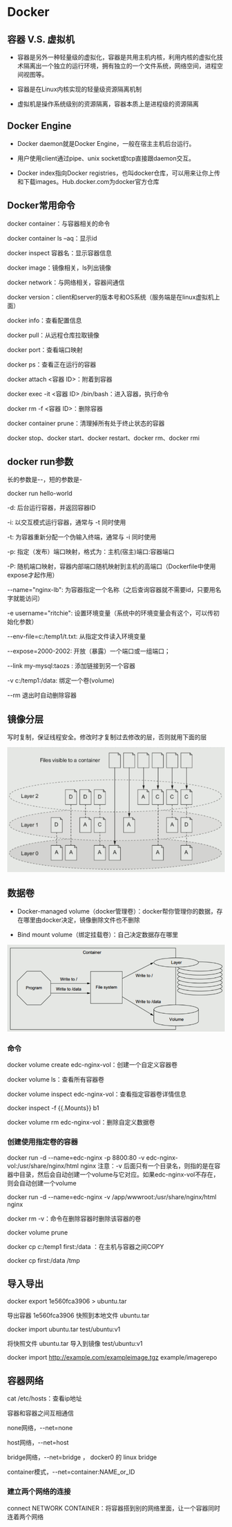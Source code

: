 

# Docker

## 容器 V.S. 虚拟机

+ 容器是另外一种轻量级的虚拟化，容器是共用主机内核，利用内核的虚拟化技术隔离出一个独立的运行环境，拥有独立的一个文件系统，网络空间，进程空间视图等。

+ 容器是在Linux内核实现的轻量级资源隔离机制

+ 虚拟机是操作系统级别的资源隔离，容器本质上是进程级的资源隔离

## Docker Engine

+ Docker daemon就是Docker Engine，一般在宿主主机后台运行。

+ 用户使用client通过pipe、unix socket或tcp直接跟daemon交互。

+ Docker index指向Docker registries，也叫docker仓库，可以用来让你上传和下载images。Hub.docker.com为docker官方仓库

## Docker常用命令

docker container：与容器相关的命令

docker container ls –aq：显示id

docker inspect 容器名：显示容器信息

docker image：镜像相关，ls列出镜像

docker network：与网络相关，容器间通信

docker version：client和server的版本号和OS系统（服务端是在linux虚拟机上面）

docker info：查看配置信息

docker pull：从远程仓库拉取镜像

docker port：查看端口映射

docker ps：查看正在运行的容器

docker attach <容器 ID>：附着到容器

docker exec -it <容器 ID>  /bin/bash：进入容器，执行命令

docker rm -f  <容器 ID>：删除容器

docker container prune：清理掉所有处于终止状态的容器

docker stop、docker start、docker restart、docker rm、docker rmi

## docker run参数

长的参数是--，短的参数是-

docker run hello-world

-d: 后台运行容器，并返回容器ID

-i: 以交互模式运行容器，通常与 -t 同时使用

-t: 为容器重新分配一个伪输入终端，通常与 -i 同时使用

-p: 指定（发布）端口映射，格式为：主机(宿主)端口:容器端口

-P: 随机端口映射，容器内部端口随机映射到主机的高端口（Dockerfile中使用expose才起作用）

--name="nginx-lb": 为容器指定一个名称（之后查询容器就不需要id，只要用名字就能访问）

-e username="ritchie": 设置环境变量（系统中的环境变量会有这个，可以传初始化参数）

--env-file=c:/temp1/t.txt: 从指定文件读入环境变量

--expose=2000-2002: 开放（暴露）一个端口或一组端口；

--link my-mysql:taozs : 添加链接到另一个容器

-v c:/temp1:/data: 绑定一个卷(volume)

--rm  退出时自动删除容器

## 镜像分层

写时复制，保证线程安全。修改时才复制过去修改的层，否则就用下面的层

![镜像分层](Docker.assets/镜像分层.png)

## 数据卷

+ Docker-managed volume（docker管理卷）：docker帮你管理你的数据，存在哪里由docker决定，镜像删除文件也不删除

+ Bind mount volume（绑定挂载卷）：自己决定数据存在哪里

![数据卷](Docker.assets/数据卷.png)

### 命令

docker volume create edc-nginx-vol：创建一个自定义容器卷 

docker volume ls：查看所有容器卷

docker volume inspect edc-nginx-vol：查看指定容器卷详情信息

docker inspect -f {{.Mounts}} b1

docker volume rm edc-nginx-vol：删除自定义数据卷

### 创建使用指定卷的容器

docker run -d --name=edc-nginx -p 8800:80 -v edc-nginx-vol:/usr/share/nginx/html nginx  注意：-v 后面只有一个目录名，则指的是在容器中目录，然后会自动创建一个volume与它对应。如果edc-nginx-vol不存在，则会自动创建一个volume

docker run -d --name=edc-nginx -v /app/wwwroot:/usr/share/nginx/html nginx

docker rm -v：命令在删除容器时删除该容器的卷

docker volume prune

docker cp c:/temp1 first:/data ：在主机与容器之间COPY

docker cp first:/data /tmp

## 导入导出

docker export 1e560fca3906 > ubuntu.tar

导出容器 1e560fca3906 快照到本地文件 ubuntu.tar

docker import ubuntu.tar test/ubuntu:v1

将快照文件 ubuntu.tar 导入到镜像 test/ubuntu:v1

 docker import http://example.com/exampleimage.tgz example/imagerepo

## 容器网络

cat /etc/hosts：查看ip地址

容器和容器之间互相通信

none网络，--net=none

host网络，--net=host

bridge网络，--net=bridge ， docker0 的 linux bridge

container模式，--net=container:NAME_or_ID

### 建立两个网络的连接

 connect NETWORK CONTAINER：将容器搭到别的网络里面，让一个容器同时连着两个网络